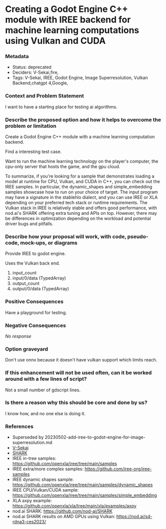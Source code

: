 # Creating a Godot Engine C++ module with IREE backend for machine learning computations using Vulkan and CUDA

### Metadata

- Status: deprecated <!-- draft | proposed | rejected | accepted | deprecated | superseded by -->
- Deciders: V-Sekai,fire,
- Tags: V-Sekai, IREE, Godot Engine, Image Superresolution, Vulkan Backend,chatgpt 4,Google,

### Context and Problem Statement

I want to have a starting place for testing ai algorithms.

### Describe the proposed option and how it helps to overcome the problem or limitation

Create a Godot Engine C++ module with a machine learning computation backend.

Find a interesting test case.

Want to run the machine learning technology on the player's computer, the cpu-only server that hosts the game, and the gpu cloud.

To summarize, if you're looking for a sample that demonstrates loading a model at runtime for CPU, Vulkan, and CUDA in C++, you can check out the IREE samples. In particular, the dynamic_shapes and simple_embedding samples showcase how to run on your choice of target. The input program may have a signature in the stablehlo dialect, and you can use IREE or XLA depending on your preferred tech stack or runtime requirements. The Vulkan stack in IREE is relatively stable and offers good performance, with nod.ai's SHARK offering extra tuning and APIs on top. However, there may be differences in optimization depending on the workload and potential driver bugs and pitfalls.

### Describe how your proposal will work, with code, pseudo-code, mock-ups, or diagrams

Provide IREE to godot engine.

Uses the Vulkan back end.

1. input_count
4. input/0/data (TypedArray)
5. output_count
6. output/0/data (TypedArray)

### Positive Consequences

Have a playground for testing.

### Negative Consequences

_No response_

### Option graveyard

Don't use onnx because it doesn't have vulkan support which limits reach.

### If this enhancement will not be used often, can it be worked around with a few lines of script?

Not a small number of gdscript lines.

### Is there a reason why this should be core and done by us?

I know how, and no one else is doing it.

### References

- Superseded by 20230502-add-iree-to-godot-engine-for-image-superresolution.md
- [V-Sekai](https://v-sekai.org/)
- [SHARK](https://github.com/nod-ai/SHARK)
- IREE in-tree samples: https://github.com/openxla/iree/tree/main/samples
- IREE extra/more complex samples: https://github.com/iree-org/iree-samples
- IREE dynamic shapes sample: https://github.com/openxla/iree/tree/main/samples/dynamic_shapes
- IREE CPU/Vulkan/CUDA sample: https://github.com/openxla/iree/tree/main/samples/simple_embedding
- XLA axpy example: https://github.com/openxla/xla/tree/main/xla/examples/axpy
- nod.ai SHARK: https://github.com/nod-ai/SHARK
- nod.ai SHARK results on AMD GPUs using Vulkan: https://nod.ai/sd-rdna3-ces2023/
